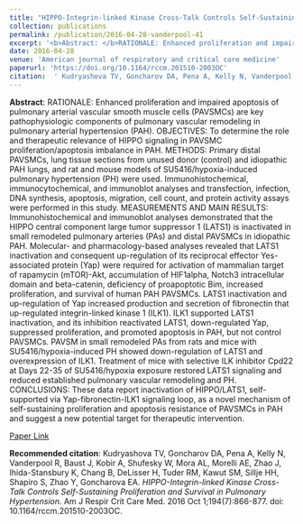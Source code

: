 ```yaml
--- 
title: "HIPPO-Integrin-linked Kinase Cross-Talk Controls Self-Sustaining Proliferation and Survival in Pulmonary Hypertension." 
collection: publications 
permalink: /publication/2016-04-28-vanderpool-41 
excerpt: '<b>Abstract: </b>RATIONALE: Enhanced proliferation and impaired apoptosis of pulmonary arterial vascular smooth muscle cells (PAVSMCs) are key pathophysiologic components of pulmonary vascular remodeling in pulmonary arterial hypertension (PAH). OBJECTIVES: To determine the role and therapeutic relevance of HIPPO signaling in PAVSMC proliferation/apoptosis imbalance in PAH. METHODS [...]' 
date: 2016-04-28 
venue: 'American journal of respiratory and critical care medicine' 
paperurl: 'https://doi.org/10.1164/rccm.201510-2003OC' 
citation:  ' Kudryashova TV, Goncharov DA, Pena A, Kelly N, Vanderpool R, Baust J, Kobir A, Shufesky W, Mora AL, Morelli AE, Zhao J, Ihida-Stansbury K, Chang B, DeLisser H, Tuder RM, Kawut SM, Sillje HH, Shapiro S, Zhao Y, Goncharova EA. <i>HIPPO-Integrin-linked Kinase Cross-Talk Controls Self-Sustaining Proliferation and Survival in Pulmonary Hypertension.</i> Am J Respir Crit Care Med. 2016 Oct 1;194(7):866-877. doi: 10.1164/rccm.201510-2003OC.' 
--- 
```

<b>Abstract</b>:  RATIONALE: Enhanced proliferation and impaired apoptosis of pulmonary arterial vascular smooth muscle cells (PAVSMCs) are key pathophysiologic components of pulmonary vascular remodeling in pulmonary arterial hypertension (PAH). OBJECTIVES: To determine the role and therapeutic relevance of HIPPO signaling in PAVSMC proliferation/apoptosis imbalance in PAH. METHODS: Primary distal PAVSMCs, lung tissue sections from unused donor (control) and idiopathic PAH lungs, and rat and mouse models of SU5416/hypoxia-induced pulmonary hypertension (PH) were used. Immunohistochemical, immunocytochemical, and immunoblot analyses and transfection, infection, DNA synthesis, apoptosis, migration, cell count, and protein activity assays were performed in this study. MEASUREMENTS AND MAIN RESULTS: Immunohistochemical and immunoblot analyses demonstrated that the HIPPO central component large tumor suppressor 1 (LATS1) is inactivated in small remodeled pulmonary arteries (PAs) and distal PAVSMCs in idiopathic PAH. Molecular- and pharmacology-based analyses revealed that LATS1 inactivation and consequent up-regulation of its reciprocal effector Yes-associated protein (Yap) were required for activation of mammalian target of rapamycin (mTOR)-Akt, accumulation of HIF1alpha, Notch3 intracellular domain and beta-catenin, deficiency of proapoptotic Bim, increased proliferation, and survival of human PAH PAVSMCs. LATS1 inactivation and up-regulation of Yap increased production and secretion of fibronectin that up-regulated integrin-linked kinase 1 (ILK1). ILK1 supported LATS1 inactivation, and its inhibition reactivated LATS1, down-regulated Yap, suppressed proliferation, and promoted apoptosis in PAH, but not control PAVSMCs. PAVSM in small remodeled PAs from rats and mice with SU5416/hypoxia-induced PH showed down-regulation of LATS1 and overexpression of ILK1. Treatment of mice with selective ILK inhibitor Cpd22 at Days 22-35 of SU5416/hypoxia exposure restored LATS1 signaling and reduced established pulmonary vascular remodeling and PH. CONCLUSIONS: These data report inactivation of HIPPO/LATS1, self- supported via Yap-fibronectin-ILK1 signaling loop, as a novel mechanism of self-sustaining proliferation and apoptosis resistance of PAVSMCs in PAH and suggest a new potential target for therapeutic intervention.  
 
[Paper Link](https://doi.org/10.1164/rccm.201510-2003OC) 
 
<b>Recommended citation</b>:  Kudryashova TV, Goncharov DA, Pena A, Kelly N, Vanderpool R, Baust J, Kobir A, Shufesky W, Mora AL, Morelli AE, Zhao J, Ihida-Stansbury K, Chang B, DeLisser H, Tuder RM, Kawut SM, Sillje HH, Shapiro S, Zhao Y, Goncharova EA. <i>HIPPO-Integrin-linked Kinase Cross-Talk Controls Self-Sustaining Proliferation and Survival in Pulmonary Hypertension.</i> Am J Respir Crit Care Med. 2016 Oct 1;194(7):866-877. doi: 10.1164/rccm.201510-2003OC. 
